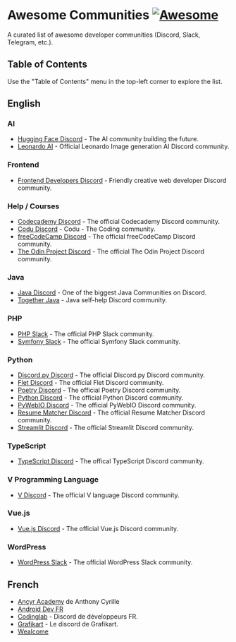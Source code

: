# Awesome Communities [![Awesome](https://awesome.re/badge.svg)](https://awesome.re)

A curated list of awesome developer communities (Discord, Slack, Telegram, etc.).

## Table of Contents
Use the "Table of Contents" menu in the top-left corner to explore the list.

## English
### AI
- [Hugging Face Discord](https://huggingface.co/join/discord) - The AI community building the future.
- [Leonardo AI](https://discord.gg/leonardo-ai) - Official Leonardo Image generation AI Discord community.

### Frontend
- [Frontend Developers Discord](https://discord.com/invite/kx7pk6J) - Friendly creative web developer Discord community.

### Help / Courses
- [Codecademy Discord](https://discord.gg/codecademy) - The official Codecademy Discord community.
- [Codu Discord](https://discord.gg/YdmGW8GY8Z) - Codu - The Coding community.
- [freeCodeCamp Discord](https://discord.gg/freecodecamp-org-official-fi-fo-692816967895220344) - The official freeCodeCamp Discord community.
- [The Odin Project Discord](https://discord.gg/theodinproject) - The official The Odin Project Discord community.

### Java
- [Java Discord](https://www.javadiscord.net/) - One of the biggest Java Communities on Discord.
- [Together Java](https://togetherjava.org/) - Java self-help Discord community.

### PHP
- [PHP Slack](https://phpchat.co/) - The official PHP Slack community.
- [Symfony Slack](https://symfony.com/slack-invite) - The official Symfony Slack community.

### Python
- [Discord.py Discord](https://discord.gg/dpy) - The official Discord.py Discord community.
- [Flet Discord](https://discord.gg/mMJHgYEqRK) - The official Flet Discord community.
- [Poetry Discord](https://discord.gg/cy45ZZqbjY) - The official Poetry Discord community.
- [Python Discord](https://discord.gg/python) - The official Python Discord community.
- [PyWebIO Discord](https://discord.gg/EK4q9xqKh5) - The official PyWebIO Discord community.
- [Resume Matcher Discord](https://dsc.gg/resume-matcher) - The official Resume Matcher Discord community.
- [Streamlit Discord](https://discord.gg/k75KG68asr) - The official Streamlit Discord community.


### TypeScript
- [TypeScript Discord](https://discord.gg/typescript) - The offical TypeScript Discord community.

### V Programming Language
- [V Discord](https://discord.gg/vlang) - The official V language Discord community.

### Vue.js
- [Vue.js Discord](https://discord.gg/vue) - The official Vue.js Discord community.

### WordPress
- [WordPress Slack](https://make.wordpress.org/chat/) - The official WordPress Slack community.

## French

- [Ancyr Academy](https://discord.gg/pTycWaX288) de Anthony Cyrille
- [Android Dev FR](http://android-dev-france.slack.com/)
- [Codinglab](https://discord.gg/7Guzz9e) - Discord de développeurs FR.
- [Grafikart](http://www.grafikart.fr/tchat) - Le discord de Grafikart.
- [Wealcome](https://join.slack.com/t/wealcome/shared_invite/zt-1sox6t3sh-jR3lDMtcLvaV5mejUsJBqw)
